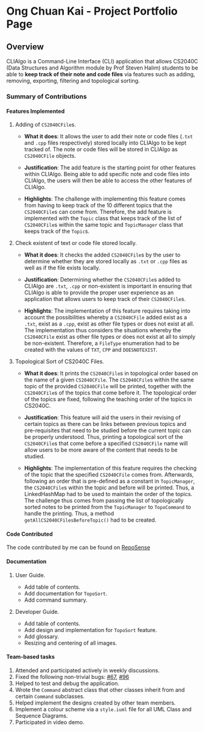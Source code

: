 # Ong Chuan Kai - Project Portfolio Page

## Overview
CLIAlgo is a Command-Line Interface (CLI) application that allows CS2040C (Data Structures and Algorithm 
module by Prof Steven Halim) students to be able to **keep track of their note and code files** via features
such as adding, removing, exporting, filtering and topological sorting. 

### Summary of Contributions

#### Features Implemented

1. Adding of `CS2040CFile`s.
    - **What it does**: It allows the user to add their note or code files (`.txt` and `.cpp` 
    files respectively) stored locally into CLIAlgo to be kept tracked of. The note or code 
    files will be stored in CLIAlgo as `CS2040CFile` objects.

    - **Justification**: The add feature is the starting point for other features within CLIAlgo.
    Being able to add specific note and code files into CLIAlgo, the users will then be able to 
    access the other features of CLIAlgo. 

    - **Highlights**: The challenge with implementing this feature comes from having to keep track
    of the 10 different topics that the `CS2040CFile`s can come from. Therefore, the add feature is
    implemented with the `Topic` class that keeps track of the list of `CS2040CFile`s within the same 
    topic and `TopicManager` class that keeps track of the `Topic`s. 

2. Check existent of text or code file stored locally.
   - **What it does**: It checks the added `CS2040CFile`s by the user to determine whether they are
   stored locally as `.txt` or `.cpp` files as well as if the file exists locally.

   - **Justification**: Determining whether the `CS2040CFile`s added to CLIAlgo are `.txt`, `.cpp` or
   non-existent is important in ensuring that CLIAlgo is able to provide the proper user experience as
   an application that allows users to keep track of their `CS2040CFile`s.

   - **Highlights**: The implementation of this feature requires taking into account the possibilities
   whereby a `CS2040CFile` added exist as a `.txt`, exist as a `.cpp`, exist as other file types or does
   not exist at all. The implementation thus considers the situations whereby the `CS2040CFile` exist as
   other file types or does not exist at all to simply be non-existent. Therefore, a `FileType` enumeration
   had to be created with the values of `TXT`, `CPP` and `DOESNOTEXIST`.

3. Topological Sort of CS2040C Files.
    - **What it does**: It prints the `CS2040CFile`s in topological order based on the name of a given
    `CS2040CFile`. The `CS2040CFile`s within the same topic of the provided `CS2040CFile` will be printed,
    together with the `CS2040CFile`s of the topics that come before it. The topological order of the topics
    are fixed, following the teaching order of the topics in CS2040C.

    - **Justification**: This feature will aid the users in their revising of certain topics as there can be
    links between previous topics and pre-requisites that need to be studied before the current topic can be
    properly understood. Thus, printing a topological sort of the `CS2040CFile`s that come before a specified
    `CS2040CFile` name will allow users to be more aware of the content that needs to be studied.

    - **Highlights**: The implementation of this feature requires the checking of the topic that the specified
    `CS2040CFile` comes from. Afterwards, following an order that is pre-defined as a constant in `TopicManager`,
    the `CS2040CFile`s within the topic and before will be printed. Thus, a LinkedHashMap had to be used to 
    maintain the order of the topics. The challenge thus comes from passing the list of topologically sorted 
    notes to be printed from the `TopicManager` to `TopoCommand` to handle the printing. Thus, a method 
    `getAllCS2040CFilesBeforeTopic()` had to be created.

#### Code Contributed
The code contributed by me can be found on [RepoSense](https://nus-cs2113-ay2223s2.github.io/tp-dashboard/?search=&sort=totalCommits%20dsc&sortWithin=title&timeframe=commit&mergegroup=&groupSelect=groupByRepos&breakdown=true&checkedFileTypes=docs~functional-code~test-code~other&since=2023-02-17&tabOpen=true&tabType=authorship&tabAuthor=ong-ck&tabRepo=AY2223S2-CS2113-T15-1%2Ftp%5Bmaster%5D&authorshipIsMergeGroup=false&authorshipFileTypes=docs~functional-code~test-code&authorshipIsBinaryFileTypeChecked=false&authorshipIsIgnoredFilesChecked=false)

#### Documentation
1. User Guide.
    - Add table of contents.
    - Add documentation for `TopoSort`.
    - Add command summary.


2. Developer Guide.
    - Add table of contents.
    - Add design and implementation for `TopoSort` feature.
    - Add glossary.
    - Resizing and centering of all images.

#### Team-based tasks
1. Attended and participated actively in weekly discussions.
2. Fixed the following non-trivial bugs:
[#67](https://github.com/AY2223S2-CS2113-T15-1/tp/issues/67),
[#96](https://github.com/AY2223S2-CS2113-T15-1/tp/issues/96)
3. Helped to test and debug the application.
4. Wrote the `Command` abstract class that other classes inherit from and certain `Command` subclasses.
5. Helped implement the designs created by other team members.
6. Implement a colour scheme via a `style.iuml` file for all UML Class and Sequence Diagrams. 
7. Participated in video demo.
